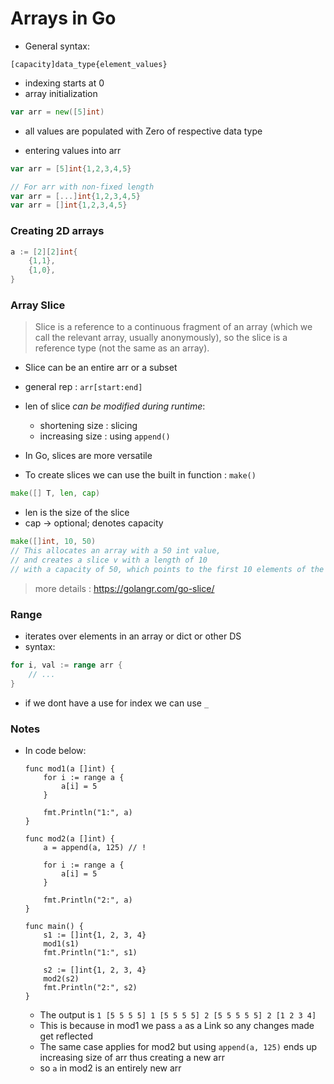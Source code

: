 # Arrays in Go

- General syntax:
```
[capacity]data_type{element_values}
```
- indexing starts at 0
- array initialization

```go
var arr = new([5]int)
```

- all values are populated with Zero of respective data type

- entering values into arr

```go
var arr = [5]int{1,2,3,4,5}

// For arr with non-fixed length
var arr = [...]int{1,2,3,4,5}
var arr = []int{1,2,3,4,5}
```


### Creating 2D arrays

```go
a := [2][2]int{
	{1,1},
	{1,0},
}
```

### Array Slice

> Slice is a reference to a continuous fragment of an array (which we call the relevant array, usually anonymously), so the slice is a reference type (not the same as an array).


- Slice can be an entire arr or a subset 
- general rep : `arr[start:end]`
- len of slice _can be modified during runtime_:
	+ shortening size : slicing
	+ increasing size : using `append()` 

- In Go, slices are more versatile

- To create slices we can use the built in function : `make()`

```go
make([] T, len, cap)
```

- len is the size of the slice
- cap -> optional; denotes capacity

```go
make([]int, 10, 50) 
// This allocates an array with a 50 int value, 
// and creates a slice v with a length of 10 
// with a capacity of 50, which points to the first 10 elements of the array.
```

> more details : https://golangr.com/go-slice/


### Range

- iterates over elements in an array or dict or other DS
- syntax:

```go
for i, val := range arr {
	// ...
}
```

- if we dont have a use for index we can use `_`


### Notes

- In code below:
    ```golang
    func mod1(a []int) {
        for i := range a {
            a[i] = 5
        }

        fmt.Println("1:", a)
    }

    func mod2(a []int) {
        a = append(a, 125) // !

        for i := range a {
            a[i] = 5
        }

        fmt.Println("2:", a)
    }

    func main() {
        s1 := []int{1, 2, 3, 4}
        mod1(s1)
        fmt.Println("1:", s1)

        s2 := []int{1, 2, 3, 4}
        mod2(s2)
        fmt.Println("2:", s2)
    }
    ```
    - The output is `1 [5 5 5 5] 1 [5 5 5 5] 2 [5 5 5 5 5] 2 [1 2 3 4]`
    - This is because in mod1 we pass `a` as a Link so any changes made get reflected
    - The same case applies for mod2 but using `append(a, 125)` ends up increasing size of arr thus creating a new arr
    - so `a` in mod2 is an entirely new arr
